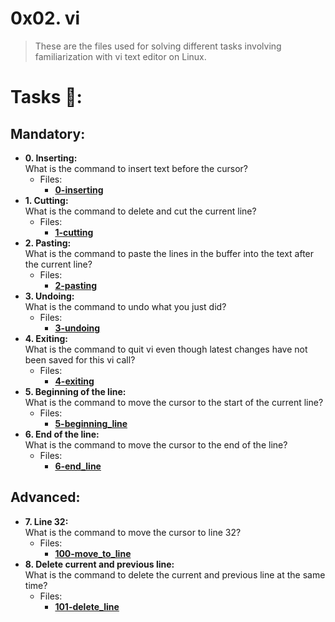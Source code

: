 # 0x02. vi
>These are the files used for solving different tasks involving familiarization with vi text editor on Linux.
# Tasks :page_with_curl::
## Mandatory:
  * **0. Inserting:**\
    What is the command to insert text before the cursor?
    * Files:
        * **[0-inserting](./0-inserting)**
  * **1. Cutting:**\
    What is the command to delete and cut the current line?
    * Files:
        * **[1-cutting](./1-cutting)**
  * **2. Pasting:**\
    What is the command to paste the lines in the buffer into the text after the current line?
    * Files:
        * **[2-pasting](./2-pasting)**
  * **3. Undoing:**\
    What is the command to undo what you just did?
    * Files:
        * **[3-undoing](./3-undoing)**
  * **4. Exiting:**\
    What is the command to quit vi even though latest changes have not been saved for this vi call?
    * Files:
        * **[4-exiting](./4-exiting)**
  * **5. Beginning of the line:**\
    What is the command to move the cursor to the start of the current line?
    * Files:
        * **[5-beginning_line](./5-beginning_line)**
  * **6. End of the line:**\
    What is the command to move the cursor to the end of the line?
    * Files:
        * **[6-end_line](./6-end_line)**
## Advanced:
  * **7. Line 32:**\
    What is the command to move the cursor to line 32?
    * Files:
        * **[100-move_to_line](./100-move_to_line)**
  * **8. Delete current and previous line:**\
    What is the command to delete the current and previous line at the same time?
    * Files:
        * **[101-delete_line](./101-delete_line)**
